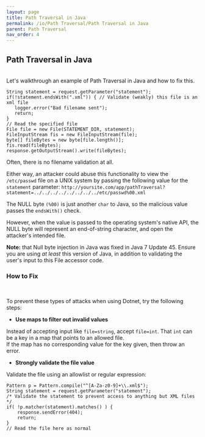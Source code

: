 ```yaml
---
layout: page
title: Path Traversal in Java
permalink: /io/Path Traversal/Path Traversal in Java
parent: Path Traversal
nav_order: 4
---
```


## Path Traversal in Java 
<br/>
Let's walkthrough an example of Path Traversal in Java and how to fix this. 

```
String statement = request.getParameter("statement");
if(!statement.endsWith(".xml")) { // Validate (weakly) this file is an xml file
   logger.error("Bad filename sent");
   return;
}
// Read the specified file
File file = new File(STATEMENT_DIR, statement);
FileInputStream fis = new FileInputStream(file);
byte[] fileBytes = new byte[file.length()];
fis.read(fileBytes);
response.getOutputStream().write(fileBytes);
``` 

Often, there is no filename validation at all. 

Either way, an attacker could abuse this functionality to view the ```/etc/passwd``` file on a UNIX system by passing the following value for the ```statement``` parameter: ```http://yoursite.com/app/pathTraversal?statement=../../../../../../../../etc/passwd%00.xml``` 


The NULL byte ```(%00)``` is just another ```char``` to Java, so the malicious value passes the ```endsWith()``` check. 

However, when the value is passed to the operating system's native API, the NULL byte will represent an end-of-string character, and open the attacker's intended file.

**Note:** that Null byte injection in Java was fixed in Java 7 Update 45. 
Ensure you are using _at least_ this version of Java, in addition to validating the user's input to this File accessor code. 


### How to Fix 
<br/>


To prevent these types of attacks when using Dotnet, try the following steps: 

- **Use maps to filter out invalid values** 

Instead of accepting input like ```file=string```, accept ```file=int```. That ```int``` can be a key in a map that points to an allowed file.  
If the map has no corresponding value for the key given, then throw an error. 

- **Strongly validate the file value** 

Validate the file using an allowlist or regular expression: 
```
Pattern p = Pattern.compile("^[A-Za-z0-9]+\\.xml$");
String statement = request.getParameter("statement");
/* Validate the statement to prevent access to anything but XML files */
if( !p.matcher(statement).matches() ) {
    response.sendError(404);
    return;
}
// Read the file here as normal
```